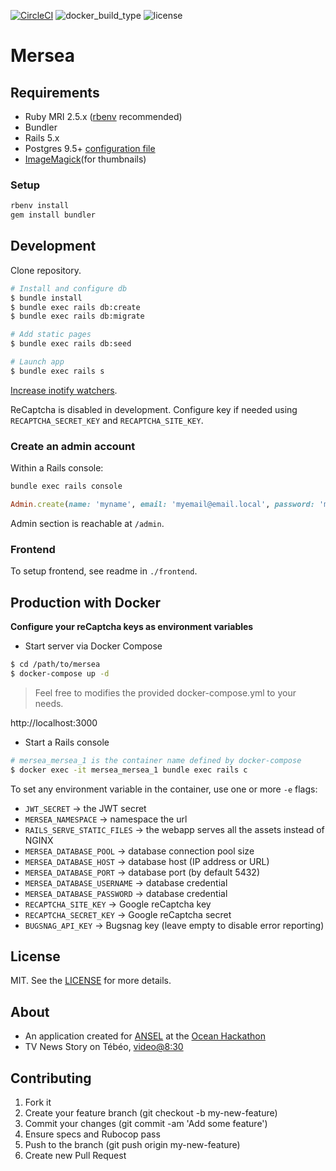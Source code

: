 [![CircleCI](https://circleci.com/gh/FranckKe/mersea.svg?style=shield)](https://circleci.com/gh/FranckKe/mersea)
![docker_build_type](https://img.shields.io/docker/automated/franckke/mersea.svg)
![license](https://img.shields.io/dub/l/vibe-d.svg)

# Mersea

## Requirements

- Ruby MRI 2.5.x ([rbenv](https://github.com/rbenv/rbenv) recommended)
- Bundler
- Rails 5.x
- Postgres 9.5+ [configuration file](https://github.com/FranckKe/mersea/blob/master/config/database.yml)
- [ImageMagick](https://www.imagemagick.org/script/index.php)(for thumbnails)

### Setup

```sh
rbenv install
gem install bundler
```

## Development

Clone repository.

```sh
# Install and configure db
$ bundle install
$ bundle exec rails db:create
$ bundle exec rails db:migrate

# Add static pages
$ bundle exec rails db:seed

# Launch app
$ bundle exec rails s
```

[Increase inotify watchers](https://github.com/guard/listen/wiki/Increasing-the-amount-of-inotify-watchers).

ReCaptcha is disabled in development. Configure key if needed using `RECAPTCHA_SECRET_KEY` and `RECAPTCHA_SITE_KEY`.

### Create an admin account

Within a Rails console:

```sh
bundle exec rails console
```

```rb
Admin.create(name: 'myname', email: 'myemail@email.local', password: 'mypassword')
```

Admin section is reachable at `/admin`.

### Frontend

To setup frontend, see readme in `./frontend`.

## Production with Docker

**Configure your reCaptcha keys as environment variables**

- Start server via Docker Compose

```sh
$ cd /path/to/mersea
$ docker-compose up -d
```

> Feel free to modifies the provided docker-compose.yml to your needs.

http://localhost:3000

- Start a Rails console

```sh
# mersea_mersea_1 is the container name defined by docker-compose
$ docker exec -it mersea_mersea_1 bundle exec rails c
```

To set any environment variable in the container, use one or more `-e` flags:

- `JWT_SECRET` → the JWT secret
- `MERSEA_NAMESPACE` → namespace the url
- `RAILS_SERVE_STATIC_FILES` → the webapp serves all the assets instead of NGINX
- `MERSEA_DATABASE_POOL` → database connection pool size
- `MERSEA_DATABASE_HOST` → database host (IP address or URL)
- `MERSEA_DATABASE_PORT` → database port (by default 5432)
- `MERSEA_DATABASE_USERNAME` → database credential
- `MERSEA_DATABASE_PASSWORD` → database credential
- `RECAPTCHA_SITE_KEY` → Google reCaptcha key
- `RECAPTCHA_SECRET_KEY` → Google reCaptcha secret
- `BUGSNAG_API_KEY` → Bugsnag key (leave empty to disable error reporting)

## License

MIT. See the [LICENSE](https://github.com/FranckKe/mersea/blob/master/LICENSE) for more details.

## About

- An application created for [ANSEL](https://www.assoansel.com/) at the [Ocean Hackathon](http://www.seatechevent.eu/Temps-forts-Ocean-Hackathon-_7-au-9-octobre-2016_-696-17-0-0.html)
- TV News Story on Tébéo, [video@8:30](http://www.tebeo.bzh/replay/23-jt/9478685)

## Contributing

1. Fork it
2. Create your feature branch (git checkout -b my-new-feature)
3. Commit your changes (git commit -am 'Add some feature')
4. Ensure specs and Rubocop pass
5. Push to the branch (git push origin my-new-feature)
6. Create new Pull Request
